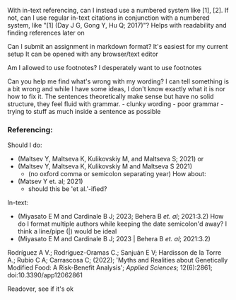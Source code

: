 With in-text referencing, can I instead use a numbered system like \[1], \[2]. 
	If not, can I use regular in-text citations in conjunction with a numbered system, like "\[1] (Day J G, Gong Y, Hu Q; 2017)"?
		Helps with readability and finding references later on

Can I submit an assignment in markdown format?
	It's easiest for my current setup
	It can be opened with any browser/text editor

Am I allowed to use footnotes? I desperately want to use footnotes

Can you help me find what's wrong with my wording? I can tell something is a bit wrong and while I have some ideas, I don't know exactly what it is nor how to fix it. The sentences theoretically make sense but have no solid structure, they feel fluid with grammar.
	- clunky wording
	- poor grammar
	- trying to stuff as much inside a sentence as possible

### Referencing: 
Should I do:
- (Maltsev Y, Maltseva K, Kulikovskiy M, and Maltseva S; 2021)
or
- (Maltsev Y, Maltseva K, Kulikovskiy M and Maltseva S 2021)
	- (no oxford comma or semicolon separating year)
How about:
- (Matsev Y et. al; 2021)
	- should this be 'et al.'-ified?

In-text:
- (Miyasato E M and Cardinale B J; 2023; Behera B *et. al*; 2021:3.2)
How do I format multiple authors while keeping the date semicolon'd away?
I think a line/pipe (|) would be ideal 
- (Miyasato E M and Cardinale B J; 2023 | Behera B *et. al*; 2021:3.2)

Rodríguez A V.; Rodríguez-Oramas C.; Sanjuán E V; Hardisson de la Torre A.; Rubio C A; Carrascosa C; (2022); 'Myths and Realities about Genetically Modified Food: A Risk-Benefit Analysis'; *Applied Sciences*; 12(6):2861; doi:10.3390/app12062861


Readover, see if it's ok

